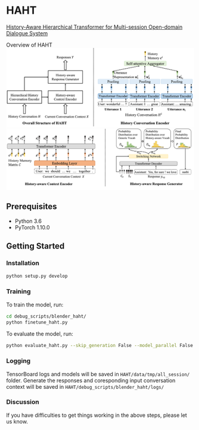# HAHT


[History-Aware Hierarchical Transformer for Multi-session Open-domain Dialogue System](https://aclanthology.org/2022.findings-emnlp.247.pdf) <br>

Overview of HAHT
![HAHT Structure](./images/structure1.png)
![HAHT Structure](./images/structure2.png)


## Prerequisites
- Python 3.6
- PyTorch 1.10.0

## Getting Started

### Installation


```bash
python setup.py develop
```


### Training

To train the model, run:

```bash
cd debug_scripts/blender_haht/
python finetune_haht.py
```

To evaluate the model, run:

```bash
python evaluate_haht.py --skip_generation False --model_parallel False --batchsize 32
```

### Logging

TensorBoard logs and models will be saved in `HAHT/data/tmp/all_session/` folder.
Generate the responses and coresponding input conversation context will be saved in `HAHT/debug_scripts/blender_haht/logs/`

### Discussion

If you have difficulties to get things working in the above steps, please let us know.


